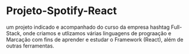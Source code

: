 # Projeto-Spotify-React
um projeto indicado e acompanhado do curso da empresa hashtag Full-Stack, onde criamos e utlizamos várias linguagens de prograação e Marcação com fins de aprender e estudar o Framework (React), além de outras ferramentas.
